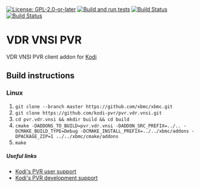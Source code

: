 [![License: GPL-2.0-or-later](https://img.shields.io/badge/License-GPL%20v2+-blue.svg)](LICENSE.md)
[![Build and run tests](https://github.com/kodi-pvr/pvr.vdr.vnsi/actions/workflows/build.yml/badge.svg?branch=Omega)](https://github.com/kodi-pvr/pvr.vdr.vnsi/actions/workflows/build.yml)
[![Build Status](https://dev.azure.com/teamkodi/kodi-pvr/_apis/build/status/kodi-pvr.pvr.vdr.vnsi?branchName=Omega)](https://dev.azure.com/teamkodi/kodi-pvr/_build/latest?definitionId=69&branchName=Omega)
[![Build Status](https://jenkins.kodi.tv/view/Addons/job/kodi-pvr/job/pvr.vdr.vnsi/job/Omega/badge/icon)](https://jenkins.kodi.tv/blue/organizations/jenkins/kodi-pvr%2Fpvr.vdr.vnsi/branches/)

# VDR VNSI PVR
VDR VNSI PVR client addon for [Kodi](https://kodi.tv)

## Build instructions

### Linux

1. `git clone --branch master https://github.com/xbmc/xbmc.git`
2. `git clone https://github.com/kodi-pvr/pvr.vdr.vnsi.git`
3. `cd pvr.vdr.vnsi && mkdir build && cd build`
4. `cmake -DADDONS_TO_BUILD=pvr.vdr.vnsi -DADDON_SRC_PREFIX=../.. -DCMAKE_BUILD_TYPE=Debug -DCMAKE_INSTALL_PREFIX=../../xbmc/addons -DPACKAGE_ZIP=1 ../../xbmc/cmake/addons`
5. `make`

##### Useful links

* [Kodi's PVR user support](https://forum.kodi.tv/forumdisplay.php?fid=169)
* [Kodi's PVR development support](https://forum.kodi.tv/forumdisplay.php?fid=136)
